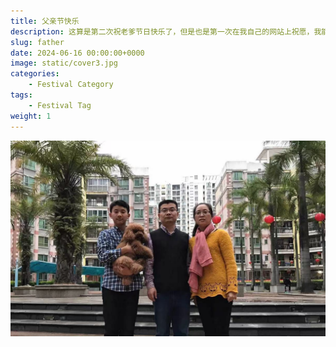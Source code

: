 ```yaml
---
title: 父亲节快乐
description: 这算是第二次祝老爹节日快乐了，但是也是第一次在我自己的网站上祝愿，我能走到今天这个程度离不开老爹的支持，在外面奔波辛苦了。接下来几年可能很少有面对面交流的机会，有空还是可以视频，在这祝老爹圣体健康，万事如意
slug: father
date: 2024-06-16 00:00:00+0000
image: static/cover3.jpg
categories:
    - Festival Category
tags:
    - Festival Tag
weight: 1
---
```

![父亲节快乐](static/cover3.jpg)

